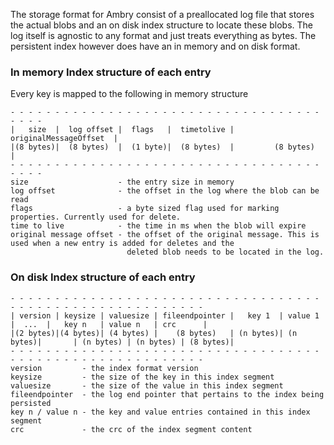 The storage format for Ambry consist of a preallocated log file that stores the actual blobs and an on disk index structure to locate these blobs. The log itself is agnostic to any format and just treats everything as bytes. The persistent index however does have an in memory and on disk format. 

### In memory Index structure of each entry
Every key is mapped to the following in memory structure

    - - - - - - - - - - - - - - - - - - - - - - - - - - - - - - - - - - - - - - - 
    |   size  |  log offset |  flags   |  timetolive |   originalMessageOffset  |  
    |(8 bytes)|  (8 bytes)  |  (1 byte)|  (8 bytes)  |         (8 bytes)        | 
    - - - - - - - - - - - - - - - - - - - - - - - - - - - - - - - - - - - - - - - 
    size                    - the entry size in memory
    log offset              - the offset in the log where the blob can be read
    flags                   - a byte sized flag used for marking properties. Currently used for delete.
    time to live            - the time in ms when the blob will expire
    original message offset - the offset of the original message. This is used when a new entry is added for deletes and the 
                              deleted blob needs to be located in the log.

###   On disk Index structure of each entry
    - - - - - - - - - - - - - - - - - - - - - - - - - - - - - - - - - - - - - - - - - - - - - - - - - - - - - - - - -
    | version | keysize | valuesize | fileendpointer |   key 1  | value 1  |  ...  |   key n   | value n   | crc      |
    |(2 bytes)|(4 bytes)| (4 bytes) |    (8 bytes)   | (n bytes)| (n bytes)|       | (n bytes) | (n bytes) | (8 bytes)|
    - - - - - - - - - - - - - - - - - - - - - - - - - - - - - - - - - - - - - - - - - - - - - - - - - - - - - - - - -
    version         - the index format version
    keysize         - the size of the key in this index segment
    valuesize       - the size of the value in this index segment
    fileendpointer  - the log end pointer that pertains to the index being persisted
    key n / value n - the key and value entries contained in this index segment
    crc             - the crc of the index segment content
  